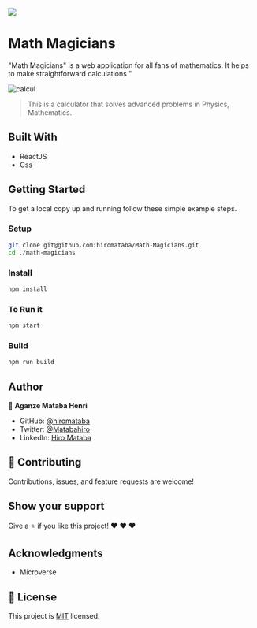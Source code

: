 ![](https://img.shields.io/badge/Microverse-blueviolet)

# Math Magicians

"Math Magicians" is a web application for all fans of mathematics. It helps to make straightforward calculations "

![calcul](https://user-images.githubusercontent.com/57562869/128854718-9eef3b78-0226-4c17-a049-bcdc487c4d91.png)


> This is a calculator that solves advanced problems in Physics, Mathematics.


## Built With

- ReactJS
- Css


## Getting Started

To get a local copy up and running follow these simple example steps.

### Setup

```bash
git clone git@github.com:hiromataba/Math-Magicians.git
cd ./math-magicians
```

### Install

```bash
npm install
```

### To Run it

```bash
npm start
```

### Build

```bash
npm run build
```

## Author

👤 **Aganze Mataba Henri**

- GitHub: [@hiromataba](https://github.com/hiromataba)
- Twitter: [@Matabahiro](https://twitter.com/MatabaHiro)
- LinkedIn: [Hiro Mataba](https://www.linkedin.com/in/hiro-mataba-1bb910209/)

## 🤝 Contributing

Contributions, issues, and feature requests are welcome!

## Show your support

Give a ⭐️ if you like this project! ❤️ ❤️ ❤️ 

## Acknowledgments

- Microverse

## 📝 License

This project is [MIT](./MIT.md) licensed.

